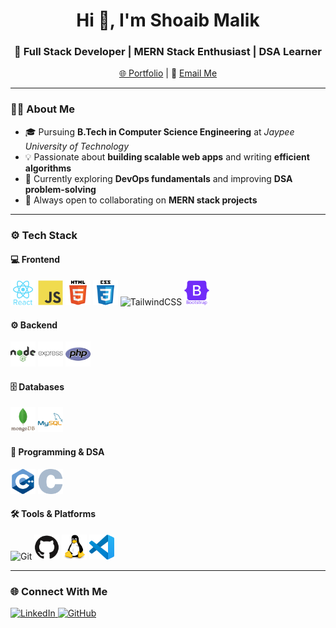 <h1 align="center">Hi 👋, I'm Shoaib Malik</h1>
<h3 align="center">🚀 Full Stack Developer | MERN Stack Enthusiast | DSA Learner</h3>

<p align="center">
  <a href="https://portfolio-vf9g.vercel.app/" target="_blank">🌐 Portfolio</a> |
  📧 <a href="mailto:er.shoaib.malik.2006@gmail.com">Email Me</a>
</p>

---

### 👨‍💻 About Me
- 🎓 Pursuing **B.Tech in Computer Science Engineering** at *Jaypee University of Technology*  
- 💡 Passionate about **building scalable web apps** and writing **efficient algorithms**  
- 🌱 Currently exploring **DevOps fundamentals** and improving **DSA problem-solving**  
- 💼 Always open to collaborating on **MERN stack projects**  

---

### ⚙️ Tech Stack

#### 💻 Frontend
<p>
  <img src="https://raw.githubusercontent.com/devicons/devicon/master/icons/react/react-original-wordmark.svg" width="40" height="40" alt="React"/>
  <img src="https://raw.githubusercontent.com/devicons/devicon/master/icons/javascript/javascript-original.svg" width="40" height="40" alt="JavaScript"/>
  <img src="https://raw.githubusercontent.com/devicons/devicon/master/icons/html5/html5-original-wordmark.svg" width="40" height="40" alt="HTML5"/>
  <img src="https://raw.githubusercontent.com/devicons/devicon/master/icons/css3/css3-original-wordmark.svg" width="40" height="40" alt="CSS3"/>
  <img src="https://www.vectorlogo.zone/logos/tailwindcss/tailwindcss-icon.svg" width="40" height="40" alt="TailwindCSS"/>
  <img src="https://raw.githubusercontent.com/devicons/devicon/master/icons/bootstrap/bootstrap-plain-wordmark.svg" width="40" height="40" alt="Bootstrap"/>
</p>

#### ⚙️ Backend
<p>
  <img src="https://raw.githubusercontent.com/devicons/devicon/master/icons/nodejs/nodejs-original-wordmark.svg" width="40" height="40" alt="NodeJS"/>
  <img src="https://raw.githubusercontent.com/devicons/devicon/master/icons/express/express-original-wordmark.svg" width="40" height="40" alt="Express"/>
  <img src="https://raw.githubusercontent.com/devicons/devicon/master/icons/php/php-original.svg" width="40" height="40" alt="PHP"/>
</p>

#### 🗄️ Databases
<p>
  <img src="https://raw.githubusercontent.com/devicons/devicon/master/icons/mongodb/mongodb-original-wordmark.svg" width="40" height="40" alt="MongoDB"/>
  <img src="https://raw.githubusercontent.com/devicons/devicon/master/icons/mysql/mysql-original-wordmark.svg" width="40" height="40" alt="MySQL"/>
</p>

#### 🧠 Programming & DSA
<p>
  <img src="https://raw.githubusercontent.com/devicons/devicon/master/icons/cplusplus/cplusplus-original.svg" width="40" height="40" alt="C++"/>
  <img src="https://raw.githubusercontent.com/devicons/devicon/master/icons/c/c-original.svg" width="40" height="40" alt="C"/>
</p>

#### 🛠️ Tools & Platforms
<p>
  <img src="https://www.vectorlogo.zone/logos/git-scm/git-scm-icon.svg" width="40" height="40" alt="Git"/>
  <img src="https://raw.githubusercontent.com/devicons/devicon/master/icons/github/github-original.svg" width="40" height="40" alt="GitHub"/>
  <img src="https://raw.githubusercontent.com/devicons/devicon/master/icons/linux/linux-original.svg" width="40" height="40" alt="Linux"/>
  <img src="https://raw.githubusercontent.com/devicons/devicon/master/icons/vscode/vscode-original.svg" width="40" height="40" alt="VSCode"/>
</p>

---

### 🌐 Connect With Me
<p align="left">
  <a href="www.linkedin.com/in/shoaib-malik-7583682ba" target="_blank">
    <img src="https://cdn.jsdelivr.net/gh/devicons/devicon/icons/linkedin/linkedin-original.svg" width="40" height="40" alt="LinkedIn"/>
  </a>
  <a href="https://github.com/Er-shoaib-malik" target="_blank">
    <img src="https://cdn.jsdelivr.net/gh/devicons/devicon/icons/github/github-original.svg" width="40" height="40" alt="GitHub"/>
  </a>
</p>
